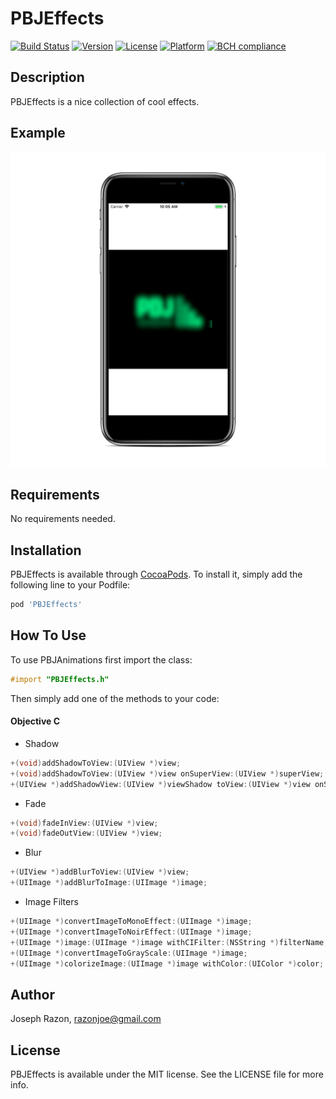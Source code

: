 # PBJEffects

[![Build Status](https://travis-ci.org/SnugJoker/PBJEffects.svg?branch=master)](https://travis-ci.org/SnugJoker/PBJEffects)
[![Version](https://img.shields.io/cocoapods/v/PBJEffects.svg?style=flat)](http://cocoapods.org/pods/PBJEffects)
[![License](https://img.shields.io/cocoapods/l/PBJEffects.svg?style=flat)](http://cocoapods.org/pods/PBJEffects)
[![Platform](https://img.shields.io/cocoapods/p/PBJEffects.svg?style=flat)](http://cocoapods.org/pods/PBJEffects)
[![BCH compliance](https://bettercodehub.com/edge/badge/SnugJoker/PBJEffects?branch=master)](https://bettercodehub.com/)

## Description
PBJEffects is a nice collection of cool effects.

## Example
![Screenshot](Screenies/screenshot.png)

## Requirements
No requirements needed.

## Installation
PBJEffects is available through [CocoaPods](http://cocoapods.org). 
To install it, simply add the following line to your Podfile:

```ruby
pod 'PBJEffects'
```

## How To Use
To use PBJAnimations first import the class:

```objectivec
#import "PBJEffects.h"
```

Then simply add one of the methods to your code:

#### Objective C ####       
* Shadow
   
```objectivec
+(void)addShadowToView:(UIView *)view;
+(void)addShadowToView:(UIView *)view onSuperView:(UIView *)superView;
+(UIView *)addShadowView:(UIView *)viewShadow toView:(UIView *)view onSuperView:(UIView *)superView;
```

* Fade
    
```objectivec
+(void)fadeInView:(UIView *)view;
+(void)fadeOutView:(UIView *)view;
```
    
* Blur
       
```objectivec
+(UIView *)addBlurToView:(UIView *)view;
+(UIImage *)addBlurToImage:(UIImage *)image;
```

* Image Filters
       
```objectivec
+(UIImage *)convertImageToMonoEffect:(UIImage *)image;
+(UIImage *)convertImageToNoirEffect:(UIImage *)image;
+(UIImage *)image:(UIImage *)image withCIFilter:(NSString *)filterName;
+(UIImage *)convertImageToGrayScale:(UIImage *)image;
+(UIImage *)colorizeImage:(UIImage *)image withColor:(UIColor *)color;
```

## Author
Joseph Razon, razonjoe@gmail.com

## License
PBJEffects is available under the MIT license. See the LICENSE file for more info.

